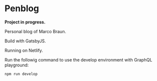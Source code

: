 # Penblog

**Project in progress.**

Personal blog of Marco Braun.

Build with GatsbyJS.

Running on Netlify.

Run the followig command to use the develop environment with GraphQL playground:

```bash
npm run develop
```
